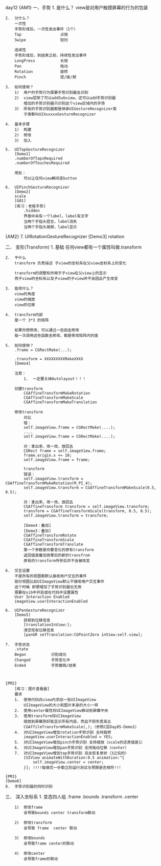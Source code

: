 day12
{AM1}
<CP>
一、手势
	1.	是什么？
		view层对用户触摸屏幕的行为的包装

	2.	分什么？
		一次性
		手势形成后，一次性发出事件（1个）
		Tap					点按
		Swipe				轻扫

		连续性
		手势形成后，到结束之前，持续性发出事件
		LongPress			长按
		Pan					拖动
		Rotation			旋转
		Pinch				捏/拨/掰

	3.	如何使用？
		1)	用户的手势行为需要手势识别器去识别
		2)	view层除了可以addSubview，还可以add手势识别器
			增加的手势识别器只识别这个view区域内的手势
		3)	所有的手势识别器都是继承UIGestureRecognizer类
			子类都叫UIXxxxxxGestureRecognizer

	4.	基本步骤
		1)	构建
		2)	修改
		3)	加入

	5.	UITapGestureRecognizer
		[Demo1]
		.numberOfTapsRequired
		.numberOfTouchesRequired

		用处：
			可以让任何view瞬间变button

	6.	UIPinchGestureRecognizer
		[Demo2]
		scale
		[G01]
		[练习：老板手势]
			.hidden
			界面中央有一个label，label有文字
			当两个手指头捏合，label消失
			当两个手指头拨掰，label显示

{AM2}
	7.	UIRotationGestureRecognizer
		[Demo3]
		rotation

二、	变形(Transform)
	1.	基础
		任何view都有一个属性叫做.transform

	2.	干什么
		transform 负责描述 子view的坐标系在父view坐标系上的变化

		transform的调整知作用于子view在父view上的显示
		而子view的坐标系以及子view的子view并不会因此产生改变

	3.	能改什么？
		view的角度
		view的缩放
		view的位移

	4.	transform内部
		是一个 3*3 的矩阵

		如果你想修改，可以通过一些函去修改
		每一次调用这些函数去修改，都是修改矩阵内的值

	5.	如何使用？
		.frame = CGRectMake(...);

		.transform = XXXXXXXXXMakeXXXX
		[Demo4]

		注意：
			1.	一定要关掉Autolayout！！！

		创建transform
			CGAffineTransformMakeRotation
			CGAffineTransformMakeScale
			CGAffineTransformMakeTranslation

		修改transform
			对比
			错：
			self.imageView.frame = CGRectMake(....);
			....
			self.imageView.frame = CGRectMake(....);

			对：拿出来，改一改，放回去
			CGRect frame = self.imageView.frame;
			frame.origin.x += 10;
			self.imageView.frame = frame;

			transform
			错误：
			self.imageView.transform = CGAffineTransformMakeRotation(M_PI_4);
    		self.imageView.transform = CGAffineTransformMakeScale(0.5, 0.5);

    		对：拿出来，改一改，放回去
    		CGAffineTransform transform = self.imageView.transform;
    		transform = CGAffineTransformScale(transform, 0.5, 0.5);
    		self.imageView.transform = transform;

    		[Demo4：叠加]
    		[Demo3：叠加]
    		CGAffineTransformRotate
			CGAffineTransformScale
			CGAffineTransformTranslate
			第一个参数是你要变化的原有transform
			返回值是叠加效果后的新的transfrom
			原有的transform传参后并不会被改变

	6.	交互设置
		不是所有的视图都默认接收用户交互的事件
		部分视图比如UIImageView默认不接收用户交互事件
		这个时候 即便增加了手势识别器也无用
		需要在xib中开启或在代码中设置属性
		User Interaction Enabled
		imageView.userInteractionEnabled

	6.	UIPanGestureRecognizer
		[Demo5]
			获取到位移信息
			[translationInView:];
			清空现有位移信息
			[panGR setTranslation:CGPointZero inView:self.view];

	7.	手势状态
		.state
		Began			识别成功
		Changed			手势变化中
		Ended			手势撤销/结束



	{PM2}
		[练习：图片查看器]
		要求
		1.	使用代码向view内添加一张UIImageView
			UIImageView的大小和图片本身的大小一样
		2.	使用center属性将UIImageView移动到屏幕中央
		3.	使用transform将UIImageView
			缩放到屏幕刚好能显示所有内容，而且不损失宽高比
			CGAffileTransformMakeScale(,);（参照C层Day05-Demo1）
		4.	对UIImageView增加rotation手势识别 支持旋转
			imageView.userInteractionEnabled = YES;
		5.	对UIImageView增加pinch手势识别 支持缩放（scale的还原值是1）
		6.	对UIImageView增加pan手势识别 支持拖动位移（center）
		7.	对UIImageView增加tap手势识别 双击恢复原状（3之后的）
			[UIView animateWithDuration:0.5 animation:^{
				self.imageView.center = center;
			}];	!!!!每做完一步都立刻运行测试与预期是否相符!!!   

	{PM3}
	[Demo6]
	8.	手势识别器的同时识别


三、	深入坐标系
	1.	变态四人组
		.frame
		.bounds
		.transform
		.center

		1)	修改frame
			会导致bounds center transform联动

		2)	修改transform
			会导致 frame  center 联动

		3)	修改bounds
			会导致frame center的联动

		4)	修改center
			会导致frame的联动

		                                                                                                                                                                                                                                                                                                                                                                                                                                                                                                                                                                                                                                                                                                 
